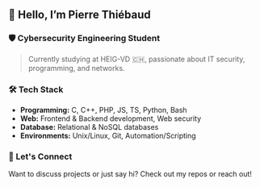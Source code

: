 ## 👋 Hello, I’m Pierre Thiébaud

### 🛡️ Cybersecurity Engineering Student

> Currently studying at HEIG-VD 🇨🇭, passionate about IT security, programming, and networks.

### 🛠 Tech Stack

- **Programming:** C, C++, PHP, JS, TS, Python, Bash
- **Web:** Frontend & Backend development, Web security
- **Database:** Relational & NoSQL databases
- **Environments:** Unix/Linux, Git, Automation/Scripting

### 🌱 Let's Connect

Want to discuss projects or just say hi? Check out my repos or reach out!
